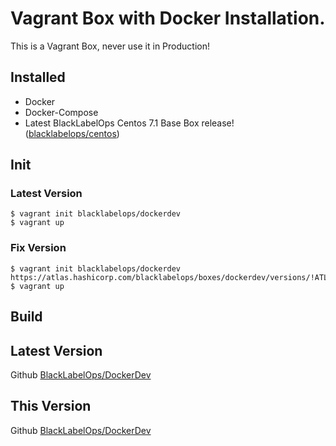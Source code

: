 # Vagrant Box with Docker Installation.

This is a Vagrant Box, never use it in Production!

## Installed

* Docker
* Docker-Compose
* Latest BlackLabelOps Centos 7.1 Base Box release! ([blacklabelops/centos](https://atlas.hashicorp.com/blacklabelops/boxes/centos))

## Init

### Latest Version

~~~~
$ vagrant init blacklabelops/dockerdev
$ vagrant up
~~~~

### Fix Version

~~~~
$ vagrant init blacklabelops/dockerdev https://atlas.hashicorp.com/blacklabelops/boxes/dockerdev/versions/!ATLAS_VERSION!
$ vagrant up
~~~~

## Build

## Latest Version

Github [BlackLabelOps/DockerDev](https://github.com/blacklabelops/dockerdev)

## This Version

Github [BlackLabelOps/DockerDev](https://github.com/blacklabelops/dockerdev/tree/!ATLAS_VERSION!)
